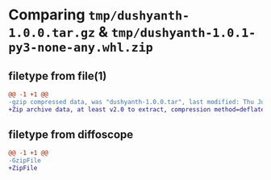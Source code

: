 # Comparing `tmp/dushyanth-1.0.0.tar.gz` & `tmp/dushyanth-1.0.1-py3-none-any.whl.zip`

## filetype from file(1)

```diff
@@ -1 +1 @@
-gzip compressed data, was "dushyanth-1.0.0.tar", last modified: Thu Jun 15 05:47:06 2023, max compression
+Zip archive data, at least v2.0 to extract, compression method=deflate
```

## filetype from diffoscope

```diff
@@ -1 +1 @@
-GzipFile
+ZipFile
```

